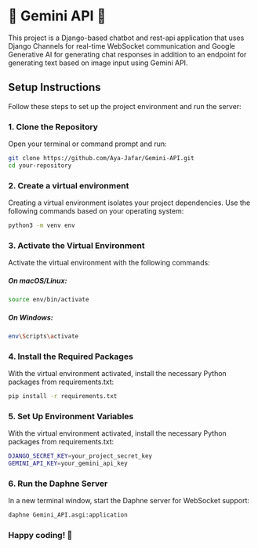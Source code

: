 # 🌟 Gemini API 🌟

This project is a Django-based chatbot and rest-api application that uses Django Channels for real-time WebSocket communication and Google Generative AI for generating chat responses in addition to an endpoint for generating text based on image input using Gemini API.

## Setup Instructions

Follow these steps to set up the project environment and run the server:

### 1. Clone the Repository

Open your terminal or command prompt and run:

```bash
git clone https://github.com/Aya-Jafar/Gemini-API.git
cd your-repository
```

### 2. Create a virtual environment

Creating a virtual environment isolates your project dependencies. Use the following commands based on your operating system:

```bash
python3 -m venv env
```

### 3. Activate the Virtual Environment

Activate the virtual environment with the following commands:

##### On macOS/Linux:

```bash
source env/bin/activate
```

##### On Windows:

```bash
env\Scripts\activate
```

### 4. Install the Required Packages

With the virtual environment activated, install the necessary Python packages from requirements.txt:

```bash
pip install -r requirements.txt
```

### 5. Set Up Environment Variables

With the virtual environment activated, install the necessary Python packages from requirements.txt:

```bash
DJANGO_SECRET_KEY=your_project_secret_key
GEMINI_API_KEY=your_gemini_api_key
```

### 6. Run the Daphne Server

In a new terminal window, start the Daphne server for WebSocket support:

```bash
daphne Gemini_API.asgi:application
```

### Happy coding! 🚀
